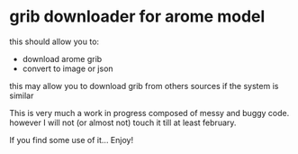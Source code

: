 # grib downloader for arome model

this should allow you to:

- download arome grib
- convert to image or json

this may allow you to download grib from others sources if the system is similar

This is very much a work in progress composed of messy and buggy code.
however I will not (or almost not) touch it till at least february.

If you find some use of it... Enjoy!